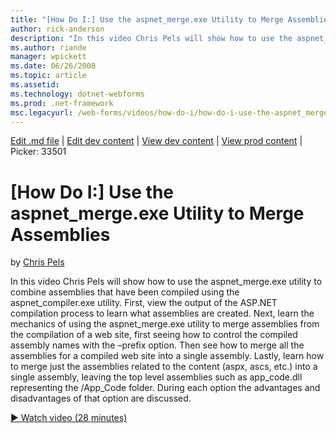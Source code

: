 ```yaml
---
title: "[How Do I:] Use the aspnet_merge.exe Utility to Merge Assemblies | Microsoft Docs"
author: rick-anderson
description: "In this video Chris Pels will show how to use the aspnet_merge.exe utility to combine assemblies that have been compiled using the aspnet_compiler.exe utilit..."
ms.author: riande
manager: wpickett
ms.date: 06/26/2008
ms.topic: article
ms.assetid: 
ms.technology: dotnet-webforms
ms.prod: .net-framework
msc.legacyurl: /web-forms/videos/how-do-i/how-do-i-use-the-aspnet_mergeexe-utility-to-merge-assemblies
---
```

[Edit .md file](C:\Projects\msc\dev\Msc.Www\Web.ASP\App_Data\github\web-forms\videos\how-do-i\how-do-i-use-the-aspnet_mergeexe-utility-to-merge-assemblies.md) | [Edit dev content](http://www.aspdev.net/umbraco#/content/content/edit/26478) | [View dev content](http://docs.aspdev.net/tutorials/web-forms/videos/how-do-i/how-do-i-use-the-aspnet_mergeexe-utility-to-merge-assemblies.html) | [View prod content](http://www.asp.net/web-forms/videos/how-do-i/how-do-i-use-the-aspnet_mergeexe-utility-to-merge-assemblies) | Picker: 33501

[How Do I:] Use the aspnet_merge.exe Utility to Merge Assemblies
====================
by [Chris Pels](https://twitter.com/chrispels)

In this video Chris Pels will show how to use the aspnet\_merge.exe utility to combine assemblies that have been compiled using the aspnet\_compiler.exe utility. First, view the output of the ASP.NET compilation process to learn what assemblies are created. Next, learn the mechanics of using the aspnet\_merge.exe utility to merge assemblies from the compilation of a web site, first seeing how to control the compiled assembly names with the –prefix option. Then see how to merge all the assemblies for a compiled web site into a single assembly. Lastly, learn how to merge just the assemblies related to the content (aspx, ascs, etc.) into a single assembly, leaving the top level assemblies such as app\_code.dll representing the /App\_Code folder. During each option the advantages and disadvantages of that option are discussed.

[&#9654; Watch video (28 minutes)](https://channel9.msdn.com/Blogs/ASP-NET-Site-Videos/how-do-i-use-the-aspnet_mergeexe-utility-to-merge-assemblies)